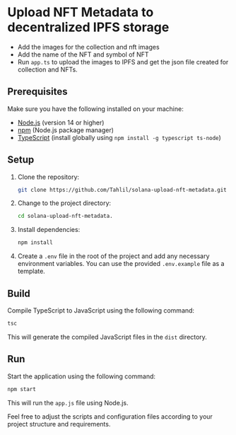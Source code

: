 # Upload NFT Metadata to decentralized IPFS storage
- Add the images for the collection and nft images
- Add the name of the NFT and symbol of NFT
- Run `app.ts` to upload the images to IPFS and get the json file created for collection and NFTs.

## Prerequisites

Make sure you have the following installed on your machine:

- [Node.js](https://nodejs.org/) (version 14 or higher)
- [npm](https://www.npmjs.com/) (Node.js package manager)
- [TypeScript](https://www.typescriptlang.org/) (install globally using `npm install -g typescript ts-node`)

## Setup

1. Clone the repository:

   ```bash
   git clone https://github.com/Tahlil/solana-upload-nft-metadata.git
   ```

2. Change to the project directory:

   ```bash
   cd solana-upload-nft-metadata.
   ```

3. Install dependencies:

   ```bash
   npm install
   ```

4. Create a `.env` file in the root of the project and add any necessary environment variables. You can use the provided `.env.example` file as a template.

## Build

Compile TypeScript to JavaScript using the following command:

```bash
tsc
```

This will generate the compiled JavaScript files in the `dist` directory.

## Run

Start the application using the following command:

```bash
npm start
```

This will run the `app.js` file using Node.js.

Feel free to adjust the scripts and configuration files according to your project structure and requirements.
